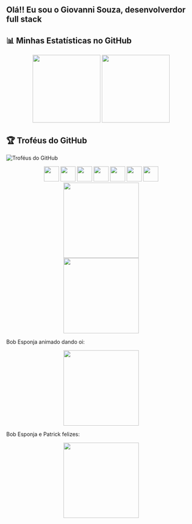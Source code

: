 ## Olá!! Eu sou o Giovanni Souza, desenvolverdor full stack

## 📊 Minhas Estatísticas no GitHub

<div align="center">
  <img height="180em" src="https://github-readme-stats.vercel.app/api?username=GiovanniDSouza&show_icons=true&theme=dracula"/>
  <img height="180em" src="https://github-readme-stats.vercel.app/api/top-langs/?username=GiovanniDSouza&layout=compact&theme=dracula"/>
</div>

## 🏆 Troféus do GitHub

![Troféus do GitHub](https://github-profile-trophy.vercel.app/?username=GiovanniDSouza&theme=radical)

<div align="center">
  <img src="https://cdn.jsdelivr.net/gh/devicons/devicon/icons/javascript/javascript-original.svg" width="40" height="40"/>
  <img src="https://cdn.jsdelivr.net/gh/devicons/devicon/icons/python/python-original.svg" width="40" height="40"/>
  <img src="https://cdn.jsdelivr.net/gh/devicons/devicon/icons/java/java-original.svg" width="40" height="40"/>
  <img src="https://cdn.jsdelivr.net/gh/devicons/devicon/icons/react/react-original.svg" width="40" height="40"/>
  <img src="https://cdn.jsdelivr.net/gh/devicons/devicon/icons/html5/html5-original.svg" width="40" height="40"/>
  <img src="https://cdn.jsdelivr.net/gh/devicons/devicon/icons/css3/css3-original.svg" width="40" height="40"/>
  <img src="https://cdn.jsdelivr.net/gh/devicons/devicon/icons/bootstrap/bootstrap-original.svg" width="40" height="40"/>
</div>

<div align="center">
  <img src="https://media.giphy.com/media/13HgwGsXF0aiGY/giphy.gif" width="200px">
</div>

<div align="center"> <img src="https://media.giphy.com/media/xUPGcgtKxm4PADyHhW/giphy.gif" width="200px"> </div>

 Bob Esponja animado dando oi:
<div align="center"> <img src="https://media.giphy.com/media/l4FGvZBvBOb7p3i1G/giphy.gif" width="200px"> </div>

 Bob Esponja e Patrick felizes:
<div align="center"> <img src="https://media.giphy.com/media/LTpmRMH16G6ey/giphy.gif" width="200px"> </div>
